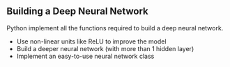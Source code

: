 ## Building a Deep Neural Network
Python implement all the functions required to build a deep neural network.
*	Use non-linear units like ReLU to improve the model
*	Build a deeper neural network (with more than 1 hidden layer)
*	Implement an easy-to-use neural network class
